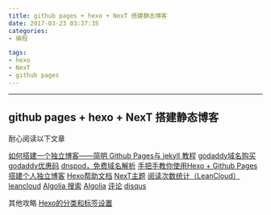 ```yaml
---
title: github pages + hexo + NexT 搭建静态博客
date: 2017-03-23 03:37:35
categories: 
- 编程

tags: 
- hexo
- NexT
- github pages
---
```

---
github pages + hexo + NexT 搭建静态博客
---
耐心阅读以下文章

[如何搭建一个独立博客——简明 Github Pages与 jekyll 教程](http://www.cnfeat.com/blog/2014/05/10/how-to-build-a-blog/)
[godaddy域名购买](https://sg.godaddy.com/zh)
[godaddy优惠码](http://www.dute.me/)
[dnspod，免费域名解析](https://www.dnspod.cn/)
[手把手教你使用Hexo + Github Pages搭建个人独立博客](https://linghucong.js.org/2016/04/15/2016-04-15-hexo-github-pages-blog/)
[Hexo帮助文档](https://hexo.io/zh-cn/docs/index.html)
[NexT主题](http://theme-next.iissnan.com/getting-started.html)
[阅读次数统计（LeanCloud）](https://notes.wanghao.work/2015-10-21-%E4%B8%BANexT%E4%B8%BB%E9%A2%98%E6%B7%BB%E5%8A%A0%E6%96%87%E7%AB%A0%E9%98%85%E8%AF%BB%E9%87%8F%E7%BB%9F%E8%AE%A1%E5%8A%9F%E8%83%BD.html#%E9%85%8D%E7%BD%AELeanCloud)
[leancloud](https://leancloud.cn/)
[Algolia 搜索](http://theme-next.iissnan.com/third-party-services.html#algolia-search)
[Algolia](https://www.algolia.com)
[评论](http://theme-next.iissnan.com/third-party-services.html#disqus)
[disqus](https://disqus.com/)

其他攻略
[Hexo的分类和标签设置](http://ijiaober.github.io/2014/08/05/hexo/hexo-04/)